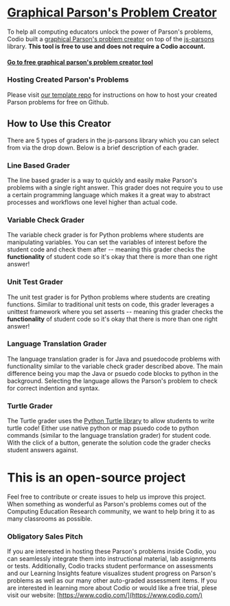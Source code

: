# [Graphical Parson's Problem Creator](https://codio.github.io/parsons-puzzle-ui/dist/)
To help all computing educators unlock the power of Parson's problems, Codio built a [graphical Parson's problem creator](https://codio.github.io/parsons-puzzle-ui/dist/) on top of the [js-parsons](https://js-parsons.github.io/) library. **This tool is free to use and does not require a Codio account.**

#### [Go to free graphical parson's problem creator tool](https://codio.github.io/parsons-puzzle-ui/dist/)

### Hosting Created Parson's Problems
Please visit [our template repo](https://github.com/codio-content/hosting-parsons-on-github-template) for instructions on how to host your created Parson problems for free on Github.

## How to Use this Creator
There are 5 types of graders in the js-parsons library which you can select from via the drop down. Below is a brief description of each grader.

### Line Based Grader
The line based grader is a way to quickly and easily make Parson's problems with a single right answer. This grader does not require you to use a certain programming language which makes it a great way to abstract processes and workflows one level higher than actual code.


### Variable Check Grader
The variable check grader is for Python problems where students are manipulating variables. You can set the variables of interest before the student code and check them after -- meaning this grader checks the **functionality** of student code so it's okay that there is more than one right answer!


### Unit Test Grader
The unit test grader is for Python problems where students are creating functions. Similar to traditional unit tests on code, this grader leverages a unittest framework where you set asserts -- meaning this grader checks the **functionality** of student code so it's okay that there is more than one right answer!



### Language Translation Grader
The language translation grader is for Java and psuedocode problems with functionality similar to the variable check grader described above. The main difference being you map the Java or psuedo code blocks to python in the background. Selecting the language allows the Parson's problem to check for correct indention and syntax.



### Turtle Grader
The Turtle grader uses the [Python Turtle library](https://docs.python.org/3.3/library/turtle.html) to allow students to write turtle code! Either use native python or map psuedo code to python commands (similar to the language translation grader) for student code. With the click of a button, generate the solution code the grader checks student answers against.



# This is an open-source project
Feel free to contribute or create issues to help us improve this project. When something as wonderful as Parson's problems comes out of the Computing Education Research community, we want to help bring it to as many classrooms as possible.

### Obligatory Sales Pitch
If you are interested in hosting these Parson's problems inside Codio, you can seamlessly integrate them into instructional material, lab assignments or tests. Additionally, Codio tracks student performance on assessments and our Learning Insights feature visualizes student progress on Parson's problems as well as our many other auto-graded assessment items. If you are interested in learning more about Codio or would like a free trial, plese visit our website: [https://www.codio.com/](https://www.codio.com/)
